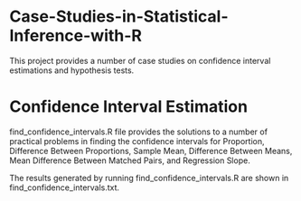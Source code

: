 # Case-Studies-in-Statistical-Inference-with-R
This project provides a number of case studies on confidence interval estimations and hypothesis tests.

# Confidence Interval Estimation

find_confidence_intervals.R file provides the solutions to a number of practical problems in finding the confidence intervals for Proportion, Difference Between Proportions, Sample Mean, Difference Between Means, Mean Difference Between Matched Pairs, and Regression Slope.

The results generated by running find_confidence_intervals.R are shown in find_confidence_intervals.txt.





